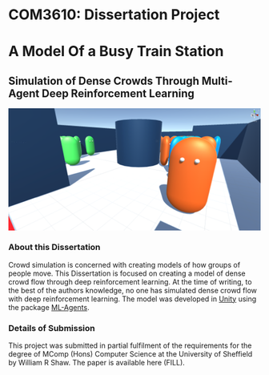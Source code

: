 # COM3610: Dissertation Project
# A Model Of a Busy Train Station
## Simulation of Dense Crowds Through Multi-Agent Deep Reinforcement Learning
<img src="./assets/Screenshot 2021-05-14 at 09.53.42.png" align="middle" width="3000"/>

### About this Dissertation

Crowd simulation is concerned with creating models of how groups of people move. This
Dissertation is focused on creating a model of dense crowd flow through deep reinforcement
learning. At the time of writing, to the best of the authors knowledge, no one has simulated
dense crowd flow with deep reinforcement learning. The model was developed in
[Unity](https://unity.com/) using the package [ML-Agents](https://github.com/Unity-Technologies/ml-agents).

### Details of Submission

This project was submitted in partial fulfilment of the requirements for the degree of
MComp (Hons) Computer Science at the University of Sheffield by William R Shaw. The paper
is available here (FILL).
